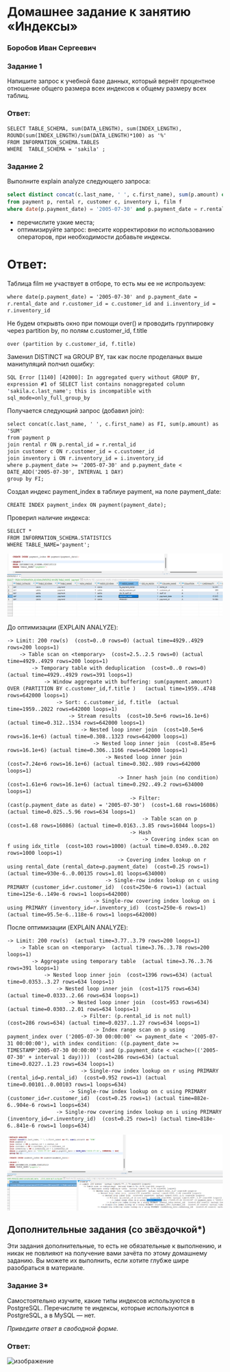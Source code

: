 # Домашнее задание к занятию «Индексы»

### Боробов Иван Сергеевич

### Задание 1

Напишите запрос к учебной базе данных, который вернёт процентное отношение общего размера всех индексов к общему размеру всех таблиц.

### Ответ:

```
SELECT TABLE_SCHEMA, sum(DATA_LENGTH), sum(INDEX_LENGTH), ROUND(sum(INDEX_LENGTH)/sum(DATA_LENGTH)*100) as '%'
FROM INFORMATION_SCHEMA.TABLES
WHERE  TABLE_SCHEMA = 'sakila' ;
```

### Задание 2

Выполните explain analyze следующего запроса:
```sql
select distinct concat(c.last_name, ' ', c.first_name), sum(p.amount) over (partition by c.customer_id, f.title)
from payment p, rental r, customer c, inventory i, film f
where date(p.payment_date) = '2005-07-30' and p.payment_date = r.rental_date and r.customer_id = c.customer_id and i.inventory_id = r.inventory_id
```
- перечислите узкие места;
- оптимизируйте запрос: внесите корректировки по использованию операторов, при необходимости добавьте индексы.

# Ответ:

Таблица film не участвует в отборе, то есть мы ее не испрользуем:
```
where date(p.payment_date) = '2005-07-30' and p.payment_date = r.rental_date and r.customer_id = c.customer_id and i.inventory_id = r.inventory_id
```
Не будем открывть окно при помощи over() и проводить группировку через partition by, по полям c.customer_id, f.title
```
over (partition by c.customer_id, f.title)
```
Заменил DISTINCT на GROUP BY, так как после проделаных выше манипуляций полчил ошибку:
```
SQL Error [1140] [42000]: In aggregated query without GROUP BY, expression #1 of SELECT list contains nonaggregated column 'sakila.c.last_name'; this is incompatible with sql_mode=only_full_group_by
```
Получается следующий запрос (добавил join):
```
select concat(c.last_name, ' ', c.first_name) as FI, sum(p.amount) as 'SUM'
from payment p
join rental r ON p.rental_id = r.rental_id
join customer c ON r.customer_id = c.customer_id 
join inventory i ON r.inventory_id = i.inventory_id 
where p.payment_date >= '2005-07-30' and p.payment_date < DATE_ADD('2005-07-30', INTERVAL 1 DAY)
group by FI;

```

Создал индекс payment_index в таблиуе payment, на поле payment_date:
```
CREATE INDEX payment_index ON payment(payment_date);
```

Проверил наличие индекса:
```
SELECT *
FROM INFORMATION_SCHEMA.STATISTICS
WHERE TABLE_NAME='payment';
```
![2](https://github.com/Borobov/05-Data-storage-and-transmission-systems-/blob/4da254688174624dc61044c2011a69c5529d8259/img-12-05/img-12-05-3.png)

До оптимизации (EXPLAIN ANALYZE):
```
-> Limit: 200 row(s)  (cost=0..0 rows=0) (actual time=4929..4929 rows=200 loops=1)
    -> Table scan on <temporary>  (cost=2.5..2.5 rows=0) (actual time=4929..4929 rows=200 loops=1)
        -> Temporary table with deduplication  (cost=0..0 rows=0) (actual time=4929..4929 rows=391 loops=1)
            -> Window aggregate with buffering: sum(payment.amount) OVER (PARTITION BY c.customer_id,f.title )   (actual time=1959..4748 rows=642000 loops=1)
                -> Sort: c.customer_id, f.title  (actual time=1959..2022 rows=642000 loops=1)
                    -> Stream results  (cost=10.5e+6 rows=16.1e+6) (actual time=0.312..1534 rows=642000 loops=1)
                        -> Nested loop inner join  (cost=10.5e+6 rows=16.1e+6) (actual time=0.308..1323 rows=642000 loops=1)
                            -> Nested loop inner join  (cost=8.85e+6 rows=16.1e+6) (actual time=0.306..1166 rows=642000 loops=1)
                                -> Nested loop inner join  (cost=7.24e+6 rows=16.1e+6) (actual time=0.302..989 rows=642000 loops=1)
                                    -> Inner hash join (no condition)  (cost=1.61e+6 rows=16.1e+6) (actual time=0.292..49.2 rows=634000 loops=1)
                                        -> Filter: (cast(p.payment_date as date) = '2005-07-30')  (cost=1.68 rows=16086) (actual time=0.025..5.96 rows=634 loops=1)
                                            -> Table scan on p  (cost=1.68 rows=16086) (actual time=0.0163..3.85 rows=16044 loops=1)
                                        -> Hash
                                            -> Covering index scan on f using idx_title  (cost=103 rows=1000) (actual time=0.0349..0.202 rows=1000 loops=1)
                                    -> Covering index lookup on r using rental_date (rental_date=p.payment_date)  (cost=0.25 rows=1) (actual time=930e-6..0.00135 rows=1.01 loops=634000)
                                -> Single-row index lookup on c using PRIMARY (customer_id=r.customer_id)  (cost=250e-6 rows=1) (actual time=125e-6..149e-6 rows=1 loops=642000)
                            -> Single-row covering index lookup on i using PRIMARY (inventory_id=r.inventory_id)  (cost=250e-6 rows=1) (actual time=95.5e-6..118e-6 rows=1 loops=642000)
```
После оптимизации (EXPLAIN ANALYZE):
```
-> Limit: 200 row(s)  (actual time=3.77..3.79 rows=200 loops=1)
    -> Table scan on <temporary>  (actual time=3.76..3.78 rows=200 loops=1)
        -> Aggregate using temporary table  (actual time=3.76..3.76 rows=391 loops=1)
            -> Nested loop inner join  (cost=1396 rows=634) (actual time=0.0353..3.27 rows=634 loops=1)
                -> Nested loop inner join  (cost=1175 rows=634) (actual time=0.0333..2.66 rows=634 loops=1)
                    -> Nested loop inner join  (cost=953 rows=634) (actual time=0.0303..2.01 rows=634 loops=1)
                        -> Filter: (p.rental_id is not null)  (cost=286 rows=634) (actual time=0.0237..1.27 rows=634 loops=1)
                            -> Index range scan on p using payment_index over ('2005-07-30 00:00:00' <= payment_date < '2005-07-31 00:00:00'), with index condition: ((p.payment_date >= TIMESTAMP'2005-07-30 00:00:00') and (p.payment_date < <cache>(('2005-07-30' + interval 1 day))))  (cost=286 rows=634) (actual time=0.0227..1.23 rows=634 loops=1)
                        -> Single-row index lookup on r using PRIMARY (rental_id=p.rental_id)  (cost=0.952 rows=1) (actual time=0.00101..0.00103 rows=1 loops=634)
                    -> Single-row index lookup on c using PRIMARY (customer_id=r.customer_id)  (cost=0.25 rows=1) (actual time=882e-6..904e-6 rows=1 loops=634)
                -> Single-row covering index lookup on i using PRIMARY (inventory_id=r.inventory_id)  (cost=0.25 rows=1) (actual time=818e-6..841e-6 rows=1 loops=634)

```
![4](https://github.com/Borobov/05-Data-storage-and-transmission-systems-/blob/1e25b0cc14b5c49bf58d7074ea023ee531ca4c79/img-12-05/img-12-05-4.png)

## Дополнительные задания (со звёздочкой*)
Эти задания дополнительные, то есть не обязательные к выполнению, и никак не повлияют на получение вами зачёта по этому домашнему заданию. Вы можете их выполнить, если хотите глубже шире разобраться в материале.

### Задание 3*

Самостоятельно изучите, какие типы индексов используются в PostgreSQL. Перечислите те индексы, которые используются в PostgreSQL, а в MySQL — нет.

*Приведите ответ в свободной форме.*

### Ответ:
![изображение](https://github.com/Borobov/05-Data-storage-and-transmission-systems-/assets/122168309/5b6f7f18-78af-4afd-bac7-905c3293b678)

